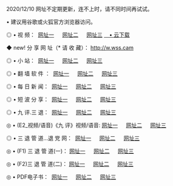 <p>2020/12/10 网址不定期更新，连不上时，请不同时间再试试。
<p>• 建议用谷歌或火狐官方浏览器访问。
<p>◎ • 视 频： 
<a href="http://pcm.wemusiclabel.com/" target="_blank">网址一</a> 　 
<a href="http://acj.wemusiclabel.com/" target="_blank">网址二</a> 　 
<a href="http://acj.wemusiclabel.com/b.html" target="_blank">网址三</a>
<a href="https://yadi.sk/d/d0sUeAOpal3njw" target="_blank">　• 云下载 </a></p>
<p>◆ new! 分 享 网 址（* 请 收 藏）： <a href="http://ges.wemusiclabel.com/a.html">http://w.wss.cam</a></p>

<p>◎ • 小 站：  
<a href="http://pcm.wemusiclabel.com/f.html" target="_blank">网址一</a> 　 
<a href="http://acj.wemusiclabel.com/h.html" target="_blank">网址二</a> 　 
<a href="http://acj.wemusiclabel.com/k/" target="_blank">网址三</a></p>
<p>◎ • 翻 墙 软 件 ：  
<a href="http://pcm.wemusiclabel.com/ff/" target="_blank">网址一</a> 　 
<a href="http://acj.wemusiclabel.com/s/read/a1_nd.html" target="_blank">网址二</a> 　 
<a href="http://acj.wemusiclabel.com/ff/index.html" target="_blank">网址三</a></p>
<p>◎ • 每 日 新 闻：  
<a href="http://pcm.wemusiclabel.com/day/" target="_blank">网址一</a> 　 
<a href="http://acj.wemusiclabel.com/day/" target="_blank">网址二</a> 　 
<a href="http://acj.wemusiclabel.com/day/index.html" target="_blank">网址三</a></p>
<p>◎ • 短 波 分 享：  
<a href="http://pcm.wemusiclabel.com/h/" target="_blank">网址一</a> 　 
<a href="http://acj.wemusiclabel.com/h/" target="_blank">网址二</a> 　 
<a href="http://acj.wemusiclabel.com/h/index.html" target="_blank">网址三</a></p>
<p>◎ • 九 评.三 退：  
<a href="http://pcm.wemusiclabel.com/t/" target="_blank">网址一</a> 　 
<a href="http://acj.wemusiclabel.com/v2/index.html" target="_blank">网址二</a> 　 
<a href="http://acj.wemusiclabel.com/tt/index.html" target="_blank">网址三</a> 　</p>
<p>◎ • (E2_视频/语音)《九 评》视频/语音: 
<a href="http://acj.wemusiclabel.com/7738.html" target="_blank">网址一</a> 　 
<a href="http://acj.wemusiclabel.com/7614.html" target="_blank">网址二</a> 　 
<a href="http://acj.wemusiclabel.com/7633.html" target="_blank">网址三</a></p>
<p>◎ • 三 退 管 道...退 党 网：  
<a href="http://pcm.wemusiclabel.com/go/td1.html" target="_blank">网址一</a> 　 
<a href="http://acj.wemusiclabel.com/go/td2.html" target="_blank">网址二</a> 　 
<a href="http://acj.wemusiclabel.com/go/td3.html" target="_blank">网址三</a></p>
<p>◎ • (F1) 三 退 管 道(一)： 
<a href="http://pcm.wemusiclabel.com/dd/" target="_blank">网址一</a> 　 
<a href="http://acj.wemusiclabel.com/s/read/a1_tdx.html" target="_blank">网址二</a> 　 
<a href="http://acj.wemusiclabel.com/dd/" target="_blank">网址三</a></p>
<p>◎ • (F2)三 退 管 道(二)： 
<a href="http://acj.wemusiclabel.com/d/" target="_blank">网址一</a> 　 
<a href="http://pcm.wemusiclabel.com/d/index.html" target="_blank">网址二</a> 　 
<a href="http://acj.wemusiclabel.com/d/" target="_blank">网址三</a></p>
<p>◎ • PDF电子书：  
<a href="http://pcm.wemusiclabel.com/p/" target="_blank">网址一</a> 　 
<a href="http://acj.wemusiclabel.com/p/index.html" target="_blank">网址二</a> 　 
<a href="http://acj.wemusiclabel.com/p/" target="_blank">网址三</a></p>
